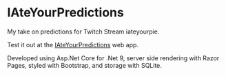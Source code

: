 # IAteYourPredictions

My take on predictions for Twitch Stream iateyourpie.

Test it out at the [IAteYourPredictions](https://iateyourpredictions.azurewebsites.net/) web app.

Developed using Asp.Net Core for .Net 9, server side rendering with Razor Pages, styled with Bootstrap, and storage with SQLite.
